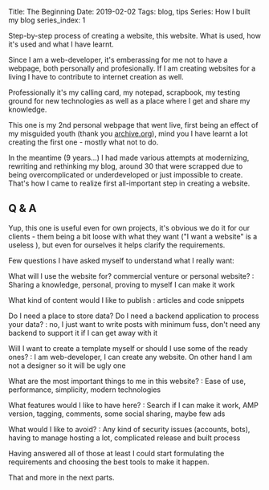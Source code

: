 Title: The Beginning
Date: 2019-02-02
Tags: blog, tips
Series: How I built my blog
series_index: 1

Step-by-step process of creating a website, this website. What is used, how it's used and what I have learnt.

<!-- PELICAN_END_SUMMARY -->

Since I am a web-developer, it's emberassing for me not to have a webpage, both personally and profesionally.
If I am creating websites for a living I have to contribute to internet creation as well.

Professionally it's my calling card, my notepad, scrapbook, my testing ground for new technologies as well as a place where I get and share my knowledge.

This one is my 2nd personal webpage that went live, first being an effect of my misguided youth (thank you [archive.org](https://web.archive.org/web/20100721221405/http://webdesign-log.pl/)), mind you I have learnt a lot creating the first one - mostly what not to do.

In the meantime (9 years...) I had made various attempts at modernizing, rewriting and rethinking my blog, around 30 that were scrapped due to being overcomplicated or underdeveloped or just impossible to create. That's how I came to realize first all-important step in creating a website.

## Q & A

Yup, this one is useful even for own projects, it's obvious we do it for our clients - them being a bit loose with what they want ("I want a website" is a useless ), but even for ourselves it helps clarify the requirements.

Few questions I have asked myself to understand what I really want:

What will I use the website for? commercial venture or personal website?
:  Sharing a knowledge, personal, proving to myself I can make it work

What kind of content would I like to publish
:  articles and code snippets

Do I need a place to store data? Do I need a backend application to process your data?
:  no, I just want to write posts with minimum fuss, don't need any backend to support it if I can get away with it

Will I want to create a template myself or should I use some of the ready ones?
:  I am web-developer, I can create any website. On other hand I am not a designer so it will be ugly one

What are the most important things to me in this website?
:  Ease of use, performance, simplicity, modern technologies

What features would I like to have here?
:  Search if I can make it work, AMP version, tagging, comments, some social sharing, maybe few ads

What would I like to avoid?
:  Any kind of security issues (accounts, bots), having to manage hosting a lot, complicated release and built process

Having answered all of those at least I could start formulating the requirements and choosing the best tools to make it happen.

That and more in the next parts.
